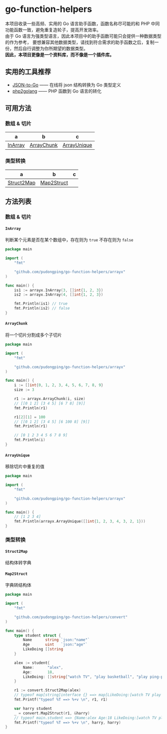 # go-function-helpers

本项目收录一些高频、实用的 Go 语言助手函数，函数名称尽可能的和 PHP 中同功能函数一致，避免重复造轮子，提高开发效率。  
由于 Go 语言为强类型语言，因此本项目中的助手函数可能只会提供一种数据类型的作为参考，
要想兼容其他数据类型，请找到符合需求的助手函数之后，复制一份，然后自行调整为你所期望的数据类型。  
**因此，本项目更像是一个资料库，而不像是一个插件库。**

## 实用的工具推荐

- [JSON-to-Go](https://mholt.github.io/json-to-go/) —— 在线将 json 结构转换为 Go 类型定义
- [php2golang](https://www.php2golang.com/) —— PHP 函数到 Go 语言的转化

## 可用方法

### 数组 & 切片

a | b | c
--- | --- | --- 
[InArray](#method-InArray) | [ArrayChunk](#method-ArrayChunk) | [ArrayUnique](#method-ArrayUnique)

### 类型转换

a | b | c
--- | --- | --- 
[Struct2Map](#method-Struct2Map) | [Map2Struct](#method-Map2Struct) |

## 方法列表

### 数组 & 切片

<a name="method-InArray"></a>
#### `InArray`

判断某个元素是否在某个数组中，存在则为 `true` 不存在则为 `false`

```go
package main

import (
    "fmt"

    "github.com/pudongping/go-function-helpers/arrayx"
)

func main() {
    is1 := arrayx.InArray(3, []int{1, 2, 3})
    is2 := arrayx.InArray(4, []int{1, 2, 3})

    fmt.Println(is1) // true
    fmt.Println(is2) // false
}
```

#### `ArrayChunk`
<p id="method-ArrayChunk"></p>

将一个切片分割成多个子切片

```go
package main

import (
    "fmt"

    "github.com/pudongping/go-function-helpers/arrayx"
)

func main() {
    i := []int{0, 1, 2, 3, 4, 5, 6, 7, 8, 9}
    size := 3

    r1 := arrayx.ArrayChunk(i, size)
	// [[0 1 2] [3 4 5] [6 7 8] [9]]
    fmt.Println(r1)

    r1[2][1] = 100
	// [[0 1 2] [3 4 5] [6 100 8] [9]]
    fmt.Println(r1)

	// [0 1 2 3 4 5 6 7 8 9]
    fmt.Println(i)
}
```

#### `ArrayUnique`
<p id="method-ArrayUnique"></p>

移除切片中重复的值

```go
package main

import (
	"fmt"

	"github.com/pudongping/go-function-helpers/arrayx"
)

func main() {
	// [1 2 3 4]
	fmt.Println(arrayx.ArrayUnique([]int{1, 2, 3, 4, 3, 2, 1}))
}
```

### 类型转换

#### `Struct2Map`
<p id="method-Struct2Map"></p>

结构体转字典

#### `Map2Struct`
<p id="method-Map2Struct"></p>

字典转结构体

```go
package main

import (
	"fmt"

	"github.com/pudongping/go-function-helpers/convert"
)

func main() {
	type student struct {
		Name      string `json:"name"`
		Age       uint   `json:"age"`
		LikeDoing []string
	}

	alex := student{
		Name:      "alex",
		Age:       18,
		LikeDoing: []string{"watch TV", "play basketball", "play ping-pong ball"},
	}

	r1 := convert.Struct2Map(alex)
	// typeof map[string]interface {} ==> map[LikeDoing:[watch TV play basketball play ping-pong ball] age:18 name:alex]
	fmt.Printf("typeof %T ==> %+v \n", r1, r1)

	var harry student
	_ = convert.Map2Struct(r1, &harry)
	// typeof main.student ==> {Name:alex Age:18 LikeDoing:[watch TV play basketball play ping-pong ball]}
	fmt.Printf("typeof %T ==> %+v \n", harry, harry)
}
```